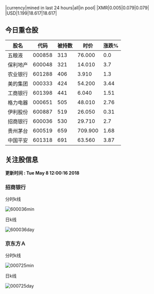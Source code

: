 |currency|mined in last 24 hours|all|in pool|
|XMR|0.005|0.079|0.079|
|USD|1.199|18.617|18.617|

## 今日重仓股 

|股名|代码|被持数|时价|涨跌%|
|---|---|---|---|---|
|五粮液|000858|313|76.000|0.0|
|保利地产|600048|321|14.010|3.7|
|农业银行|601288|406|3.910|1.3|
|美的集团|000333|424|54.200|3.44|
|工商银行|601398|441|6.040|1.51|
|格力电器|000651|505|48.010|2.76|
|伊利股份|600887|519|26.050|0.31|
|招商银行|600036|530|29.710|2.7|
|贵州茅台|600519|659|709.900|1.68|
|中国平安|601318|691|63.560|3.87|

## 关注股信息
**更新时间 : Tue May  8 12:00:16 2018**
### 招商银行 
分时k线

![600036min](http://image.sinajs.cn/newchart/min/n/sh600036.gif)

日k线

![600036day](http://image.sinajs.cn/newchart/daily/n/sh600036.gif)

### 京东方Ａ 
分时k线

![000725min](http://image.sinajs.cn/newchart/min/n/sz000725.gif)

日k线

![000725day](http://image.sinajs.cn/newchart/daily/n/sz000725.gif)
